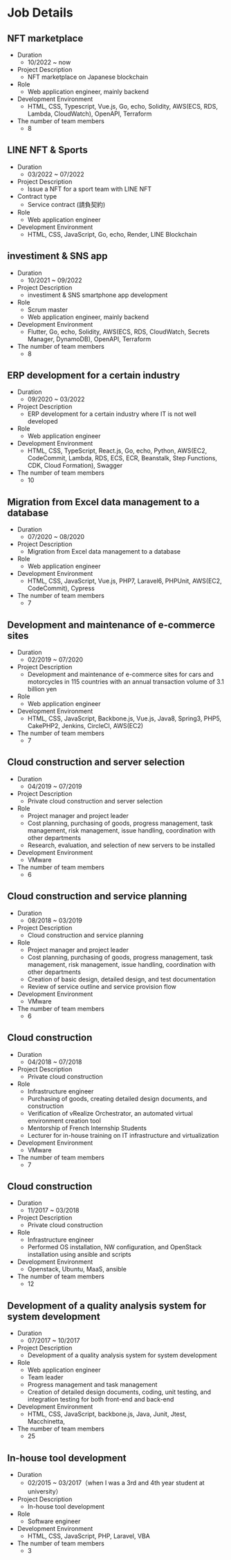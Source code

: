 # Job Details
## NFT marketplace
- Duration
  - 10/2022 ~ now
- Project Description
  - NFT marketplace on Japanese blockchain
- Role
  - Web application engineer, mainly backend
- Development Environment
  - HTML, CSS, Typescript, Vue.js, Go, echo, Solidity, AWS(ECS, RDS, Lambda, CloudWatch), OpenAPI, Terraform
- The number of team members
  - 8

## LINE NFT & Sports
- Duration
  - 03/2022 ~ 07/2022
- Project Description
  - Issue a NFT for a sport team with LINE NFT
- Contract type
  - Service contract (請負契約)
- Role
  - Web application engineer
- Development Environment
  - HTML, CSS, JavaScript, Go, echo, Render, LINE Blockchain

## investiment & SNS app
- Duration
  - 10/2021 ~ 09/2022
- Project Description
  - investiment & SNS smartphone app development
- Role
  - Scrum master
  - Web application engineer, mainly backend
- Development Environment
  - Flutter, Go, echo, Solidity, AWS(ECS, RDS, CloudWatch, Secrets Manager, DynamoDB), OpenAPI, Terraform
- The number of team members
  - 8

## ERP development for a certain industry
- Duration
  - 09/2020 ~ 03/2022
- Project Description
  - ERP development for a certain industry where IT is not well developed
- Role
  - Web application engineer
- Development Environment
  - HTML, CSS, TypeScript, React.js, Go, echo, Python, AWS(EC2, CodeCommit, Lambda, RDS, ECS, ECR, Beanstalk, Step Functions, CDK, Cloud Formation), Swagger
- The number of team members
  - 10

## Migration from Excel data management to a database
- Duration
  - 07/2020 ~ 08/2020
- Project Description
  - Migration from Excel data management to a database
- Role
  - Web application engineer
- Development Environment
  - HTML, CSS, JavaScript, Vue.js, PHP7, Laravel6, PHPUnit, AWS(EC2, CodeCommit), Cypress
- The number of team members
  - 7

## Development and maintenance of e-commerce sites
- Duration
  - 02/2019 ~ 07/2020
- Project Description
  - Development and maintenance of e-commerce sites for cars and motorcycles in 115 countries with an annual transaction volume of 3.1 billion yen
- Role
  - Web application engineer
- Development Environment
  - HTML, CSS, JavaScript, Backbone.js, Vue.js, Java8, Spring3, PHP5, CakePHP2, Jenkins, CircleCI, AWS(EC2)
- The number of team members
  - 7

## Cloud construction and server selection
- Duration
  - 04/2019 ~ 07/2019
- Project Description
  - Private cloud construction and server selection
- Role
  - Project manager and project leader
  - Cost planning, purchasing of goods, progress management, task management, risk management, issue handling, coordination with other departments
  - Research, evaluation, and selection of new servers to be installed
- Development Environment
  - VMware
- The number of team members
  - 6

## Cloud construction and service planning
- Duration
  - 08/2018 ~ 03/2019
- Project Description
  - Cloud construction and service planning
- Role
  - Project manager and project leader
  - Cost planning, purchasing of goods, progress management, task management, risk management, issue handling, coordination with other departments
  - Creation of basic design, detailed design, and test documentation
  - Review of service outline and service provision flow
- Development Environment
  - VMware
- The number of team members
  - 6

## Cloud construction
- Duration
  - 04/2018 ~ 07/2018
- Project Description
  - Private cloud construction
- Role
  - Infrastructure engineer
  - Purchasing of goods, creating detailed design documents, and construction
  - Verification of vRealize Orchestrator, an automated virtual environment creation tool
  - Mentorship of French Internship Students
  - Lecturer for in-house training on IT infrastructure and virtualization
- Development Environment
  - VMware
- The number of team members
  - 7

## Cloud construction
- Duration
  - 11/2017 ~ 03/2018
- Project Description
  - Private cloud construction
- Role
  - Infrastructure engineer
  - Performed OS installation, NW configuration, and OpenStack installation using ansible and scripts
- Development Environment
  - Openstack, Ubuntu, MaaS, ansible
- The number of team members
  - 12

## Development of a quality analysis system for system development
- Duration
  - 07/2017 ~ 10/2017
- Project Description
  - Development of a quality analysis system for system development
- Role
  - Web application engineer
  - Team leader
  - Progress management and task management
  - Creation of detailed design documents, coding, unit testing, and integration testing for both front-end and back-end
- Development Environment
  - HTML, CSS, JavaScript, backbone.js, Java, Junit, Jtest, Macchinetta,
- The number of team members
  - 25

## In-house tool development
- Duration
  - 02/2015 ~ 03/2017（when I was a 3rd and 4th year student at university）
- Project Description
  - In-house tool development
- Role
  - Software engineer
- Development Environment
  - HTML, CSS, JavaScript, PHP, Laravel, VBA
- The number of team members
  - 3
